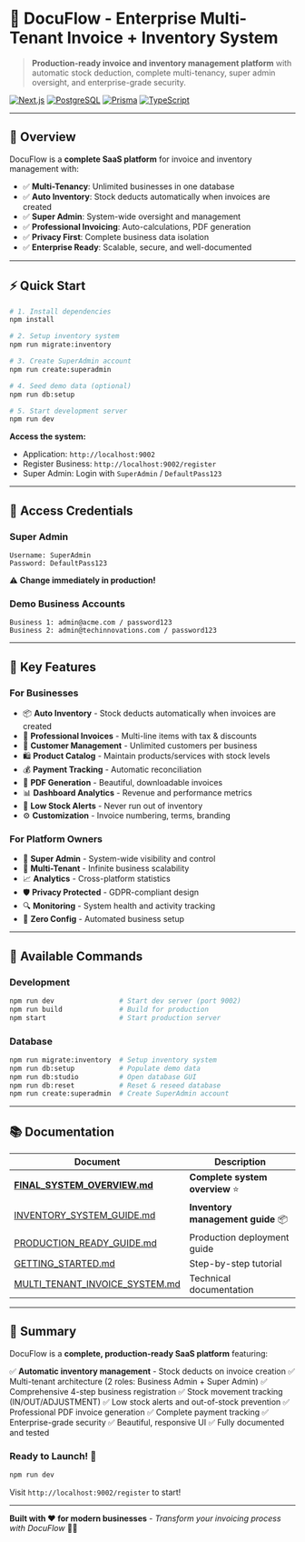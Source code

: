 # 🧾 DocuFlow - Enterprise Multi-Tenant Invoice + Inventory System

> **Production-ready invoice and inventory management platform** with automatic stock deduction, complete multi-tenancy, super admin oversight, and enterprise-grade security.

[![Next.js](https://img.shields.io/badge/Next.js-15-black)](https://nextjs.org/)
[![PostgreSQL](https://img.shields.io/badge/PostgreSQL-14+-blue)](https://www.postgresql.org/)
[![Prisma](https://img.shields.io/badge/Prisma-6-2D3748)](https://www.prisma.io/)
[![TypeScript](https://img.shields.io/badge/TypeScript-5-blue)](https://www.typescriptlang.org/)

---

## 🌟 Overview

DocuFlow is a **complete SaaS platform** for invoice and inventory management with:
- ✅ **Multi-Tenancy**: Unlimited businesses in one database
- ✅ **Auto Inventory**: Stock deducts automatically when invoices are created
- ✅ **Super Admin**: System-wide oversight and management
- ✅ **Professional Invoicing**: Auto-calculations, PDF generation
- ✅ **Privacy First**: Complete business data isolation
- ✅ **Enterprise Ready**: Scalable, secure, and well-documented

---

## ⚡ Quick Start

```bash
# 1. Install dependencies
npm install

# 2. Setup inventory system
npm run migrate:inventory

# 3. Create SuperAdmin account
npm run create:superadmin

# 4. Seed demo data (optional)
npm run db:setup

# 5. Start development server
npm run dev
```

**Access the system:**
- Application: `http://localhost:9002`
- Register Business: `http://localhost:9002/register`
- Super Admin: Login with `SuperAdmin` / `DefaultPass123`

---

## 🔐 Access Credentials

### Super Admin
```
Username: SuperAdmin
Password: DefaultPass123
```
⚠️ **Change immediately in production!**

### Demo Business Accounts
```
Business 1: admin@acme.com / password123
Business 2: admin@techinnovations.com / password123
```

---

## 🎯 Key Features

### For Businesses
- 📦 **Auto Inventory** - Stock deducts automatically when invoices are created
- 📝 **Professional Invoices** - Multi-line items with tax & discounts
- 👥 **Customer Management** - Unlimited customers per business
- 🛍️ **Product Catalog** - Maintain products/services with stock levels
- 💰 **Payment Tracking** - Automatic reconciliation
- 📄 **PDF Generation** - Beautiful, downloadable invoices
- 📊 **Dashboard Analytics** - Revenue and performance metrics
- 🔔 **Low Stock Alerts** - Never run out of inventory
- ⚙️ **Customization** - Invoice numbering, terms, branding

### For Platform Owners
- 🔐 **Super Admin** - System-wide visibility and control
- 🏢 **Multi-Tenant** - Infinite business scalability
- 📈 **Analytics** - Cross-platform statistics
- 🛡️ **Privacy Protected** - GDPR-compliant design
- 🔍 **Monitoring** - System health and activity tracking
- 🚀 **Zero Config** - Automated business setup

---

## 🚀 Available Commands

### Development
```bash
npm run dev                # Start dev server (port 9002)
npm run build              # Build for production
npm start                  # Start production server
```

### Database
```bash
npm run migrate:inventory  # Setup inventory system
npm run db:setup           # Populate demo data
npm run db:studio          # Open database GUI
npm run db:reset           # Reset & reseed database
npm run create:superadmin  # Create SuperAdmin account
```

---

## 📚 Documentation

| Document | Description |
|----------|-------------|
| **[FINAL_SYSTEM_OVERVIEW.md](./FINAL_SYSTEM_OVERVIEW.md)** | **Complete system overview** ⭐ |
| [INVENTORY_SYSTEM_GUIDE.md](./INVENTORY_SYSTEM_GUIDE.md) | **Inventory management guide** 📦 |
| [PRODUCTION_READY_GUIDE.md](./PRODUCTION_READY_GUIDE.md) | Production deployment guide |
| [GETTING_STARTED.md](./GETTING_STARTED.md) | Step-by-step tutorial |
| [MULTI_TENANT_INVOICE_SYSTEM.md](./MULTI_TENANT_INVOICE_SYSTEM.md) | Technical documentation |

---

## 🎉 Summary

DocuFlow is a **complete, production-ready SaaS platform** featuring:

✅ **Automatic inventory management** - Stock deducts on invoice creation
✅ Multi-tenant architecture (2 roles: Business Admin + Super Admin)
✅ Comprehensive 4-step business registration
✅ Stock movement tracking (IN/OUT/ADJUSTMENT)
✅ Low stock alerts and out-of-stock prevention
✅ Professional PDF invoice generation
✅ Complete payment tracking
✅ Enterprise-grade security
✅ Beautiful, responsive UI
✅ Fully documented and tested

### Ready to Launch! 🚀

```bash
npm run dev
```

Visit `http://localhost:9002/register` to start!

---

**Built with ❤️ for modern businesses** - *Transform your invoicing process with DocuFlow* 💼✨
